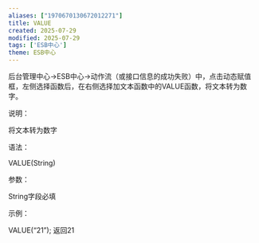 ```yaml
---
aliases: ["1970670130672012271"]
title: VALUE
created: 2025-07-29
modified: 2025-07-29
tags: ['ESB中心']
theme: ESB中心
---
```


后台管理中心->ESB中心->动作流（或接口信息的成功失败）中，点击动态赋值框，左侧选择函数后，在右侧选择加文本函数中的VALUE函数，将文本转为数字。

说明：

将文本转为数字

语法：

VALUE(String)

参数：

String字段必填

示例：

VALUE(“21”); 返回21